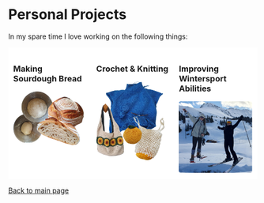 <style>
    .custom-font {
        /* font-family: Georgia, serif; */
        color: #f5d3e9;
    }
    .container {
        display: flex;
    }
    .column {
    flex: 33.33%;
    padding: 10px;
  }
</style>

# Personal Projects

In my spare time I love working on the following things: 
 <!-- style="text-align: center;" -->

<div class="container">
    <div class="column" style="background-color:#FFFFFF;">
        <h3> Making Sourdough Bread </h3>
        <img src="..\images\sourdough.png" alt="Emma" style="width: 100%; max-width: 100%;" />
    </div>
    <div class="column" style="background-color:#FFFFFF;">
    <h3> Crochet & Knitting </h3>
        <img src="..\images\crochet.png" alt="Emma" style="width: 100%; max-width: 100%;" />
    </div>
    <div class="column" style="background-color:#FFFFFF;">
    <h3> Improving Wintersport Abilities </h3>
        <img src="..\images\wintersport.png" alt="Emma" style="width: 100%; max-width: 100%;" />
    </div>
</div>


[Back to main page](../index.md)